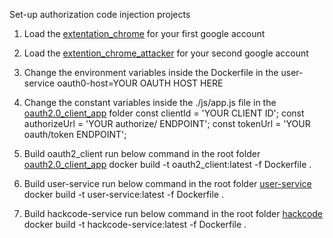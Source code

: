 Set-up authorization code injection projects

1. Load the [extentation_chrome](..%2Fextentation_chrome) for your first google account

2. Load the [extention_chrome_attacker](..%2Fextention_chrome_attacker) for your second google account

3. Change the environment variables inside the Dockerfile in the  user-service
oauth0-host=YOUR OAUTH HOST HERE

4. Change the constant variables inside the ./js/app.js file in the [oauth2.0_client_app](..%2Foauth2.0_client_app) folder
   const clientId = 'YOUR CLIENT ID';
   const authorizeUrl = 'YOUR authorize/ ENDPOINT';
   const tokenUrl = 'YOUR oauth/token ENDPOINT';

5. Build oauth2_client
run below command in the root folder [oauth2.0_client_app](..%2Foauth2.0_client_app)
docker build -t oauth2_client:latest -f Dockerfile .

6. Build user-service
run below command in the root folder [user-service](..%2Fuser-service)
docker build -t user-service:latest -f Dockerfile .

7. Build hackcode-service
run below command in the root folder [hackcode](..%2Fhackcode)
docker build -t hackcode-service:latest -f Dockerfile .
